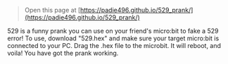 
> Open this page at [https://padie496.github.io/529_prank/](https://padie496.github.io/529_prank/)


529 is a funny prank you can use on your friend's micro:bit to fake a 529 error!
To use, download "529.hex" and make sure your target micro:bit is connected to your PC. Drag the .hex file to the microbit. It will reboot, and voila! You have got the prank working.
